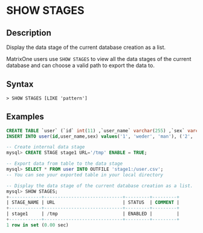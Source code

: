# **SHOW STAGES**

## **Description**

Display the data stage of the current database creation as a list.

MatrixOne users use `SHOW STAGES` to view all the data stages of the current database and can choose a valid path to export the data to.

## **Syntax**

```
> SHOW STAGES [LIKE 'pattern']
```

## **Examples**

```sql
CREATE TABLE `user` (`id` int(11) ,`user_name` varchar(255) ,`sex` varchar(255));
INSERT INTO user(id,user_name,sex) values('1', 'weder', 'man'), ('2', 'tom', 'man'), ('3', 'wederTom', 'man');

-- Create internal data stage
mysql> CREATE STAGE stage1 URL='/tmp' ENABLE = TRUE;

-- Export data from table to the data stage
mysql> SELECT * FROM user INTO OUTFILE 'stage1:/user.csv';
-- You can see your exported table in your local directory

-- Display the data stage of the current database creation as a list.
mysql> SHOW STAGES;
+------------+-----------------------------+---------+---------+
| STAGE_NAME | URL                         | STATUS  | COMMENT |
+------------+-----------------------------+---------+---------+
| stage1     | /tmp                        | ENABLED |         |
+------------+-----------------------------+---------+---------+
1 row in set (0.00 sec)
```
